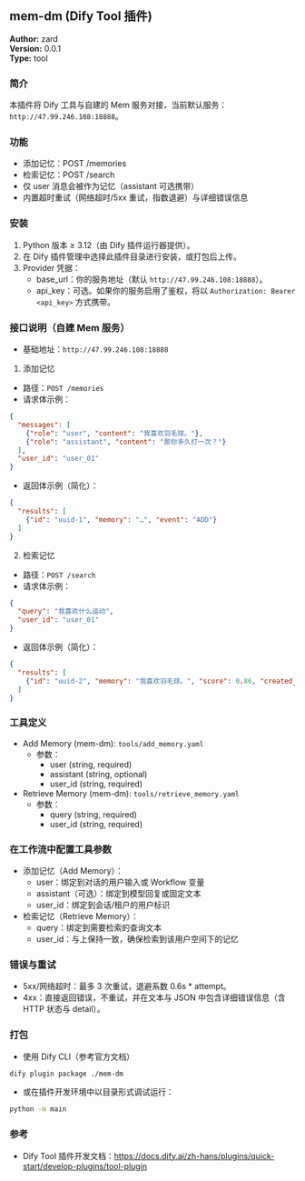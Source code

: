 ## mem-dm (Dify Tool 插件)

**Author:** zard  
**Version:** 0.0.1  
**Type:** tool

### 简介
本插件将 Dify 工具与自建的 Mem 服务对接，当前默认服务：`http://47.99.246.108:18888`。

### 功能
- 添加记忆：POST /memories
- 检索记忆：POST /search
- 仅 user 消息会被作为记忆（assistant 可选携带）
- 内置超时重试（网络超时/5xx 重试，指数退避）与详细错误信息

### 安装
1. Python 版本 ≥ 3.12（由 Dify 插件运行器提供）。
2. 在 Dify 插件管理中选择此插件目录进行安装，或打包后上传。
3. Provider 凭据：
   - base_url：你的服务地址（默认 `http://47.99.246.108:18888`）。
   - api_key：可选。如果你的服务启用了鉴权，将以 `Authorization: Bearer <api_key>` 方式携带。

### 接口说明（自建 Mem 服务）
- 基础地址：`http://47.99.246.108:18888`

1) 添加记忆
- 路径：`POST /memories`
- 请求体示例：
```json
{
  "messages": [
    {"role": "user", "content": "我喜欢羽毛球。"},
    {"role": "assistant", "content": "那你多久打一次？"}
  ],
  "user_id": "user_01"
}
```
- 返回体示例（简化）：
```json
{
  "results": [
    {"id": "uuid-1", "memory": "…", "event": "ADD"}
  ]
}
```

2) 检索记忆
- 路径：`POST /search`
- 请求体示例：
```json
{
  "query": "我喜欢什么运动",
  "user_id": "user_01"
}
```
- 返回体示例（简化）：
```json
{
  "results": [
    {"id": "uuid-2", "memory": "我喜欢羽毛球。", "score": 0.86, "created_at": "…"}
  ]
}
```

### 工具定义
- Add Memory (mem-dm): `tools/add_memory.yaml`
  - 参数：
    - user (string, required)
    - assistant (string, optional)
    - user_id (string, required)
- Retrieve Memory (mem-dm): `tools/retrieve_memory.yaml`
  - 参数：
    - query (string, required)
    - user_id (string, required)

### 在工作流中配置工具参数
- 添加记忆（Add Memory）：
  - user：绑定到对话的用户输入或 Workflow 变量
  - assistant（可选）：绑定到模型回复或固定文本
  - user_id：绑定到会话/租户的用户标识
- 检索记忆（Retrieve Memory）：
  - query：绑定到需要检索的查询文本
  - user_id：与上保持一致，确保检索到该用户空间下的记忆

### 错误与重试
- 5xx/网络超时：最多 3 次重试，退避系数 0.6s * attempt。
- 4xx：直接返回错误，不重试，并在文本与 JSON 中包含详细错误信息（含 HTTP 状态与 detail）。

### 打包
- 使用 Dify CLI（参考官方文档）
```bash
dify plugin package ./mem-dm
```
- 或在插件开发环境中以目录形式调试运行：
```bash
python -m main
```

### 参考
- Dify Tool 插件开发文档：<https://docs.dify.ai/zh-hans/plugins/quick-start/develop-plugins/tool-plugin>
